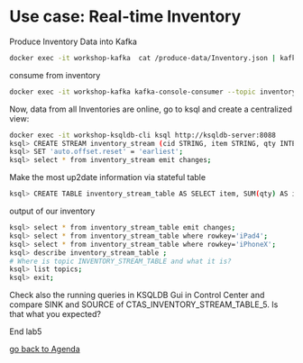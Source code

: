 # Use case: Real-time Inventory

Produce Inventory Data into Kafka
```bash
docker exec -it workshop-kafka  cat /produce-data/Inventory.json | kafka-console-producer --topic inventory --broker-list localhost:9092  --property "parse.key=true" --property "key.separator=:"
```
consume from inventory
```bash
docker exec -it workshop-kafka kafka-console-consumer --topic inventory --bootstrap-server localhost:9092 --from-beginning
```
Now, data from all Inventories are online, go to ksql and create a centralized view:
```bash
docker exec -it workshop-ksqldb-cli ksql http://ksqldb-server:8088
ksql> CREATE STREAM inventory_stream (cid STRING, item STRING, qty INTEGER, price DOUBLE, balance INTEGER) with (VALUE_FORMAT='json',  KAFKA_TOPIC='inventory');
ksql> SET 'auto.offset.reset' = 'earliest';
ksql> select * from inventory_stream emit changes;
```
Make the most up2date information via stateful table
```bash
ksql> CREATE TABLE inventory_stream_table AS SELECT item, SUM(qty) AS item_qty FROM inventory_stream GROUP BY item emit changes;
```
output of our inventory
```bash
ksql> select * from inventory_stream_table emit changes;
ksql> select * from inventory_stream_table where rowkey='iPad4';
ksql> select * from inventory_stream_table where rowkey='iPhoneX';
ksql> describe inventory_stream_table ;
# Where is topic INVENTORY_STREAM_TABLE and what it is?
ksql> list topics;
ksql> exit;
````
Check also the running queries in KSQLDB Gui in Control Center and compare SINK and SOURCE of CTAS_INVENTORY_STREAM_TABLE_5. Is that what you expected?

End lab5

[go back to Agenda](../README.md)
